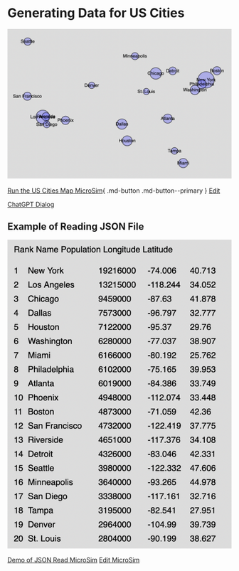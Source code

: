 # Generating Data for US Cities

![](us-cities.png)

[Run the US Cities Map MicroSim](./us-cities.html){ .md-button .md-button--primary }
[Edit](https://editor.p5js.org/dmccreary/sketches/7_BOWzJak)

[ChatGPT Dialog](https://chat.openai.com/share/a805f2cc-d10f-4f80-b47e-5d63ba3f005e)

## Example of Reading JSON File

![](./city-list.png)

[Demo of JSON Read MicroSim](jason-read.html)
[Edit MicroSim](https://editor.p5js.org/dmccreary/sketches/pJi64a8MK)